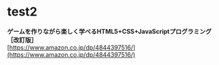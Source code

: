 # test2

**ゲームを作りながら楽しく学べるHTML5+CSS+JavaScriptプログラミング［改訂版］**  
[https://www.amazon.co.jp/dp/4844397516/](https://www.amazon.co.jp/dp/4844397516/)  

